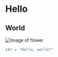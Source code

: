 # Hello
## World

![Image of flower](https://on-desktop.com/wps/Nature___Flowers_Flower_saffron_%28crocus%29_in_the_glade_066220_.jpg)

``` Python 
str = "Hello, world!"
```
